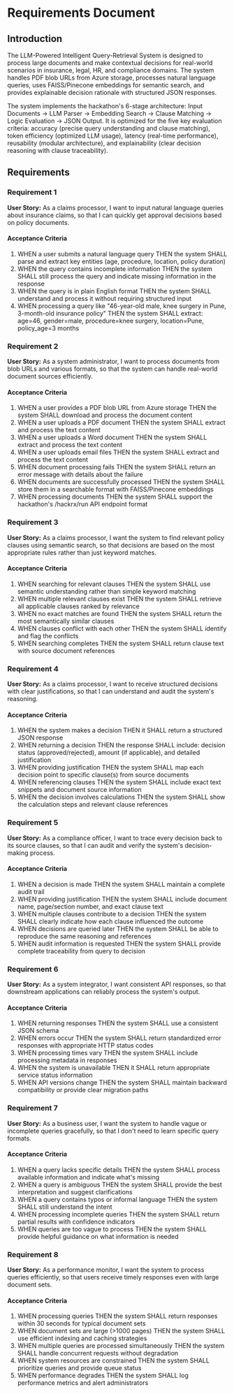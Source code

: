 # Requirements Document

## Introduction

The LLM-Powered Intelligent Query-Retrieval System is designed to process large documents and make contextual decisions for real-world scenarios in insurance, legal, HR, and compliance domains. The system handles PDF blob URLs from Azure storage, processes natural language queries, uses FAISS/Pinecone embeddings for semantic search, and provides explainable decision rationale with structured JSON responses. 

The system implements the hackathon's 6-stage architecture: Input Documents → LLM Parser → Embedding Search → Clause Matching → Logic Evaluation → JSON Output. It is optimized for the five key evaluation criteria: accuracy (precise query understanding and clause matching), token efficiency (optimized LLM usage), latency (real-time performance), reusability (modular architecture), and explainability (clear decision reasoning with clause traceability).

## Requirements

### Requirement 1

**User Story:** As a claims processor, I want to input natural language queries about insurance claims, so that I can quickly get approval decisions based on policy documents.

#### Acceptance Criteria

1. WHEN a user submits a natural language query THEN the system SHALL parse and extract key entities (age, procedure, location, policy duration)
2. WHEN the query contains incomplete information THEN the system SHALL still process the query and indicate missing information in the response
3. WHEN the query is in plain English format THEN the system SHALL understand and process it without requiring structured input
4. WHEN processing a query like "46-year-old male, knee surgery in Pune, 3-month-old insurance policy" THEN the system SHALL extract: age=46, gender=male, procedure=knee surgery, location=Pune, policy_age=3 months

### Requirement 2

**User Story:** As a system administrator, I want to process documents from blob URLs and various formats, so that the system can handle real-world document sources efficiently.

#### Acceptance Criteria

1. WHEN a user provides a PDF blob URL from Azure storage THEN the system SHALL download and process the document content
2. WHEN a user uploads a PDF document THEN the system SHALL extract and process the text content
3. WHEN a user uploads a Word document THEN the system SHALL extract and process the text content
4. WHEN a user uploads email files THEN the system SHALL extract and process the text content
5. WHEN document processing fails THEN the system SHALL return an error message with details about the failure
6. WHEN documents are successfully processed THEN the system SHALL store them in a searchable format with FAISS/Pinecone embeddings
7. WHEN processing documents THEN the system SHALL support the hackathon's /hackrx/run API endpoint format

### Requirement 3

**User Story:** As a claims processor, I want the system to find relevant policy clauses using semantic search, so that decisions are based on the most appropriate rules rather than just keyword matches.

#### Acceptance Criteria

1. WHEN searching for relevant clauses THEN the system SHALL use semantic understanding rather than simple keyword matching
2. WHEN multiple relevant clauses exist THEN the system SHALL retrieve all applicable clauses ranked by relevance
3. WHEN no exact matches are found THEN the system SHALL return the most semantically similar clauses
4. WHEN clauses conflict with each other THEN the system SHALL identify and flag the conflicts
5. WHEN searching completes THEN the system SHALL return clause text with source document references

### Requirement 4

**User Story:** As a claims processor, I want to receive structured decisions with clear justifications, so that I can understand and audit the system's reasoning.

#### Acceptance Criteria

1. WHEN the system makes a decision THEN it SHALL return a structured JSON response
2. WHEN returning a decision THEN the response SHALL include: decision status (approved/rejected), amount (if applicable), and detailed justification
3. WHEN providing justification THEN the system SHALL map each decision point to specific clause(s) from source documents
4. WHEN referencing clauses THEN the system SHALL include exact text snippets and document source information
5. WHEN the decision involves calculations THEN the system SHALL show the calculation steps and relevant clause references

### Requirement 5

**User Story:** As a compliance officer, I want to trace every decision back to its source clauses, so that I can audit and verify the system's decision-making process.

#### Acceptance Criteria

1. WHEN a decision is made THEN the system SHALL maintain a complete audit trail
2. WHEN providing justification THEN the system SHALL include document name, page/section number, and exact clause text
3. WHEN multiple clauses contribute to a decision THEN the system SHALL clearly indicate how each clause influenced the outcome
4. WHEN decisions are queried later THEN the system SHALL be able to reproduce the same reasoning and references
5. WHEN audit information is requested THEN the system SHALL provide complete traceability from query to decision

### Requirement 6

**User Story:** As a system integrator, I want consistent API responses, so that downstream applications can reliably process the system's output.

#### Acceptance Criteria

1. WHEN returning responses THEN the system SHALL use a consistent JSON schema
2. WHEN errors occur THEN the system SHALL return standardized error responses with appropriate HTTP status codes
3. WHEN processing times vary THEN the system SHALL include processing metadata in responses
4. WHEN the system is unavailable THEN it SHALL return appropriate service status information
5. WHEN API versions change THEN the system SHALL maintain backward compatibility or provide clear migration paths

### Requirement 7

**User Story:** As a business user, I want the system to handle vague or incomplete queries gracefully, so that I don't need to learn specific query formats.

#### Acceptance Criteria

1. WHEN a query lacks specific details THEN the system SHALL process available information and indicate what's missing
2. WHEN a query is ambiguous THEN the system SHALL provide the best interpretation and suggest clarifications
3. WHEN a query contains typos or informal language THEN the system SHALL still understand the intent
4. WHEN processing incomplete queries THEN the system SHALL return partial results with confidence indicators
5. WHEN queries are too vague to process THEN the system SHALL provide helpful guidance on what information is needed

### Requirement 8

**User Story:** As a performance monitor, I want the system to process queries efficiently, so that users receive timely responses even with large document sets.

#### Acceptance Criteria

1. WHEN processing queries THEN the system SHALL return responses within 30 seconds for typical document sets
2. WHEN document sets are large (>1000 pages) THEN the system SHALL use efficient indexing and caching strategies
3. WHEN multiple queries are processed simultaneously THEN the system SHALL handle concurrent requests without degradation
4. WHEN system resources are constrained THEN the system SHALL prioritize queries and provide queue status
5. WHEN performance degrades THEN the system SHALL log performance metrics and alert administrators